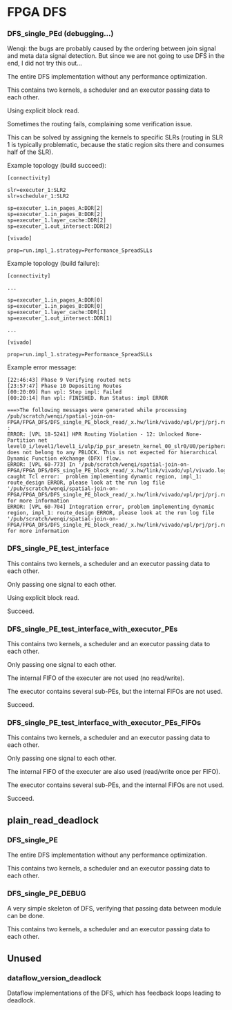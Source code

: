 # FPGA DFS 

### DFS_single_PEd (debugging...)

Wenqi: the bugs are probably caused by the ordering between join signal and meta data signal detection. But since we are not going to use DFS in the end, I did not try this out...

The entire DFS implementation without any performance optimization. 

This contains two kernels, a scheduler and an executor passing data to each other. 

Using explicit block read. 

Sometimes the routing fails, complaining some verification issue. 

This can be solved by assigning the kernels to specific SLRs (routing in SLR 1 is typically problematic, because the static region sits there and consumes half of the SLR). 

Example topology (build succeed):

```
[connectivity]

slr=executer_1:SLR2
slr=scheduler_1:SLR2

sp=executer_1.in_pages_A:DDR[2]
sp=executer_1.in_pages_B:DDR[2]
sp=executer_1.layer_cache:DDR[2]
sp=executer_1.out_intersect:DDR[2]

[vivado] 

prop=run.impl_1.strategy=Performance_SpreadSLLs
```

Example topology (build failure):

```
[connectivity]

...

sp=executer_1.in_pages_A:DDR[0]
sp=executer_1.in_pages_B:DDR[0]
sp=executer_1.layer_cache:DDR[1]
sp=executer_1.out_intersect:DDR[1]

...

[vivado] 

prop=run.impl_1.strategy=Performance_SpreadSLLs

```


Example error message: 

```
[22:46:43] Phase 9 Verifying routed nets
[23:57:47] Phase 10 Depositing Routes
[00:20:09] Run vpl: Step impl: Failed
[00:20:14] Run vpl: FINISHED. Run Status: impl ERROR

===>The following messages were generated while processing /pub/scratch/wenqi/spatial-join-on-FPGA/FPGA_DFS/DFS_single_PE_block_read/_x.hw/link/vivado/vpl/prj/prj.runs/impl_1 :
ERROR: [VPL 18-5241] HPR Routing Violation - 12: Unlocked None-Partition net level0_i/level1/level1_i/ulp/ip_psr_aresetn_kernel_00_slr0/U0/peripheral_aresetn[0] does not belong to any PBLOCK. This is not expected for hierarchical Dynamic Function eXchange (DFX) flow.
ERROR: [VPL 60-773] In '/pub/scratch/wenqi/spatial-join-on-FPGA/FPGA_DFS/DFS_single_PE_block_read/_x.hw/link/vivado/vpl/vivado.log', caught Tcl error:  problem implementing dynamic region, impl_1: route_design ERROR, please look at the run log file '/pub/scratch/wenqi/spatial-join-on-FPGA/FPGA_DFS/DFS_single_PE_block_read/_x.hw/link/vivado/vpl/prj/prj.runs/impl_1/runme.log' for more information
ERROR: [VPL 60-704] Integration error, problem implementing dynamic region, impl_1: route_design ERROR, please look at the run log file '/pub/scratch/wenqi/spatial-join-on-FPGA/FPGA_DFS/DFS_single_PE_block_read/_x.hw/link/vivado/vpl/prj/prj.runs/impl_1/runme.log' for more information
```

### DFS_single_PE_test_interface

This contains two kernels, a scheduler and an executor passing data to each other. 

Only passing one signal to each other.

Using explicit block read. 

Succeed.

### DFS_single_PE_test_interface_with_executor_PEs

This contains two kernels, a scheduler and an executor passing data to each other. 

Only passing one signal to each other. 

The internal FIFO of the executer are not used (no read/write).

The executor contains several sub-PEs, but the internal FIFOs are not used. 

Succeed. 

### DFS_single_PE_test_interface_with_executor_PEs_FIFOs

This contains two kernels, a scheduler and an executor passing data to each other. 

Only passing one signal to each other.

The internal FIFO of the executer are also used (read/write once per FIFO).

The executor contains several sub-PEs, and the internal FIFOs are not used. 

Succeed.
## plain_read_deadlock
### DFS_single_PE

The entire DFS implementation without any performance optimization. 

This contains two kernels, a scheduler and an executor passing data to each other. 

### DFS_single_PE_DEBUG

A very simple skeleton of DFS, verifying that passing data between module can be done. 

This contains two kernels, a scheduler and an executor passing data to each other. 

## Unused

### dataflow_version_deadlock

Dataflow implementations of the DFS, which has feedback loops leading to deadlock.
